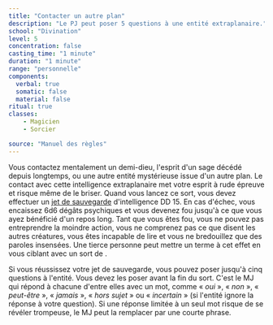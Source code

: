 ```yaml
---
title: "Contacter un autre plan"
description: "Le PJ peut poser 5 questions à une entité extraplanaire."
school: "Divination"
level: 5
concentration: false
casting_time: "1 minute"
duration: "1 minute"
range: "personnelle"
components:
  verbal: true
  somatic: false
  material: false
ritual: true
classes:
    - Magicien
    - Sorcier

source: "Manuel des règles"
---
```

Vous contactez mentalement un demi-dieu, l'esprit d'un sage décédé depuis longtemps, ou une autre entité mystérieuse issue d'un autre plan. Le contact avec cette intelligence extraplanaire met votre esprit à rude épreuve et risque même de le briser. Quand vous lancez ce sort, vous devez effectuer un [jet de sauvegarde](/utiliser-les-caracteristiques#jets-de-sauvegarde) d'intelligence DD 15. En cas d'échec, vous encaissez 6d6 dégâts psychiques et vous devenez fou jusqu'à ce que vous ayez bénéficié d'un repos long. Tant que vous êtes fou, vous ne pouvez pas entreprendre la moindre action, vous ne comprenez pas ce que disent les autres créatures, vous êtes incapable de lire et vous ne bredouillez que des paroles insensées. Une tierce personne peut mettre un terme à cet effet en  vous ciblant avec un sort de <ST s="restauration-superieure"/>.

Si vous réussissez votre jet de sauvegarde, vous pouvez poser jusqu'à cinq questions à l'entité. Vous devez les poser avant la fin du sort. C'est le MJ qui répond à chacune d'entre elles avec un mot, comme « _oui_ », « _non_ », « _peut-être_ », « _jamais_ », « _hors sujet_ » ou « _incertain_ » (si l'entité ignore la réponse à votre question). Si une réponse limitée à un seul mot risque de se révéler trompeuse, le MJ peut la remplacer par une courte phrase.

